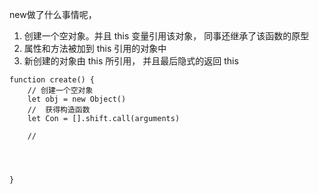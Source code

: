 new做了什么事情呢，
1. 创建一个空对象。并且 this 变量引用该对象， 同事还继承了该函数的原型
2. 属性和方法被加到 this 引用的对象中
3. 新创建的对象由 this 所引用， 并且最后隐式的返回 this

```
function create() {
	// 创建一个空对象
	let obj = new Object()
	//  获得构造函数
	let Con = [].shift.call(arguments)
	
	// 
	



}


```
   